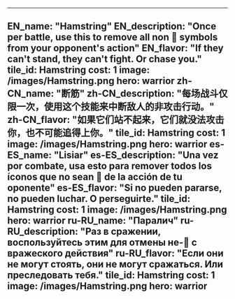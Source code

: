 ---

EN_name: "Hamstring"
EN_description: "Once per battle, use this to remove all non 🔸 symbols from your opponent's action"
EN_flavor: "If they can't stand, they can't fight. Or chase you."
tile_id: Hamstring
cost: 1
image: /images/Hamstring.png
hero: warrior
zh-CN_name: "断筋"
zh-CN_description: "每场战斗仅限一次，使用这个技能来中断敌人的非攻击行动。"
zh-CN_flavor: "如果它们站不起来，它们就没法攻击你，也不可能追得上你。"
tile_id: Hamstring
cost: 1
image: /images/Hamstring.png
hero: warrior
es-ES_name: "Lisiar"
es-ES_description: "Una vez por combate, usa esto para remover todos los íconos que no sean 🔸 de la acción de tu oponente"
es-ES_flavor: "Si no pueden pararse, no pueden luchar. O perseguirte."
tile_id: Hamstring
cost: 1
image: /images/Hamstring.png
hero: warrior
ru-RU_name: "Паралич"
ru-RU_description: "Раз в сражении, воспользуйтесь этим для отмены не-🔸 с вражеского действия"
ru-RU_flavor: "Если они не могут стоять, они не могут сражаться. Или преследовать тебя."
tile_id: Hamstring
cost: 1
image: /images/Hamstring.png
hero: warrior
---